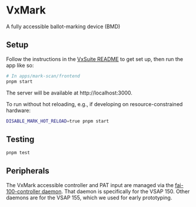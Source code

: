 # VxMark

A fully accessible ballot-marking device (BMD)

## Setup

Follow the instructions in the [VxSuite README](../../../README.md) to get set
up, then run the app like so:

```sh
# In apps/mark-scan/frontend
pnpm start
```

The server will be available at http://localhost:3000.

To run without hot reloading, e.g., if developing on resource-constrained
hardware:

```sh
DISABLE_MARK_HOT_RELOAD=true pnpm start
```

## Testing

```sh
pnpm test
```

## Peripherals

The VxMark accessible controller and PAT input are managed via the
[fai-100-controller daemon](../fai-100-controller/README.md). That daemon is
specifically for the VSAP 150. Other daemons are for the VSAP 155, which we used
for early prototyping.
